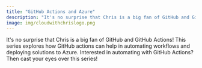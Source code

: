 ```yaml
---
title: "GitHub Actions and Azure"
description: "It's no surprise that Chris is a big fan of GitHub and GitHub Actions! This series explores how GitHub actions can help in automating workflows and deploying solutions to Azure. Interested in automating with GitHub Actions? Then cast your eyes over this series!"
image: img/cloudwithchrislogo.png
---
```

It's no surprise that Chris is a big fan of GitHub and GitHub Actions! This series explores how GitHub actions can help in automating workflows and deploying solutions to Azure. Interested in automating with GitHub Actions? Then cast your eyes over this series!